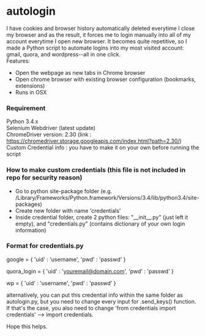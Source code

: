 # autologin
I have cookies and browser history automatically deleted everytime I close my browser and as the result, it forces me to login manually 
into all of my account everytime I open new browser. It becomes quite repetitive, so I made a Python script to automate logins into my
most visited account: gmail, quora, and wordpress--all in one click.<br />
Features:
* Open the webpage as new tabs in Chrome browser
* Open chrome browser with existing browser configuration (bookmarks, extensions)
* Runs in OSX

### Requirement
Python 3.4.x <br />
Selenium Webdriver (latest update) <br />
ChromeDriver version: 2.30 (link : https://chromedriver.storage.googleapis.com/index.html?path=2.30/) <br />
Custom Credential info : you have to make it on your own before running the script

### How to make custom credentials (this file is not included in repo for security reason)
* Go to python site-package folder (e.g. /Library/Frameworks/Python.framework/Versions/3.4/lib/python3.4/site-packages)
* Create new folder with name 'credentials'
* Inside credential folder, create 2 python files: "\_\_init\_\_.py" (just left it empty), and "credentials.py" (contains dictionary of your own login information)

### Format for credentials.py
google = {
    'uid' : 'username',
    'pwd'   : 'passwd'
}

quora_login = {
    'uid' : 'youremail@domain.com',
    'pwd'   : 'passwd'
}

wp = {
    'uid' : 'username',
    'pwd'   : 'passwd'
}

alternatively, you can put this credential info within the same folder as autologin.py, 
but you need to change every input for .send_keys() function. If that's the case, you also need to change 'from credentials import credentials'
--> import credentials.

Hope this helps.
